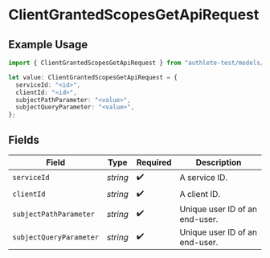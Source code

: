 # ClientGrantedScopesGetApiRequest

## Example Usage

```typescript
import { ClientGrantedScopesGetApiRequest } from "authlete-test/models/operations";

let value: ClientGrantedScopesGetApiRequest = {
  serviceId: "<id>",
  clientId: "<id>",
  subjectPathParameter: "<value>",
  subjectQueryParameter: "<value>",
};
```

## Fields

| Field                           | Type                            | Required                        | Description                     |
| ------------------------------- | ------------------------------- | ------------------------------- | ------------------------------- |
| `serviceId`                     | *string*                        | :heavy_check_mark:              | A service ID.                   |
| `clientId`                      | *string*                        | :heavy_check_mark:              | A client ID.<br/>               |
| `subjectPathParameter`          | *string*                        | :heavy_check_mark:              | Unique user ID of an end-user.<br/> |
| `subjectQueryParameter`         | *string*                        | :heavy_check_mark:              | Unique user ID of an end-user.<br/> |